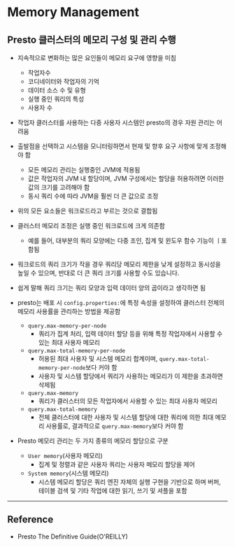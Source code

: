 # Memory Management

## Presto 클러스터의 메모리 구성 및 관리 수행
- 지속적으로 변화하는 많은 요인들이 메모리 요구에 영향을 미침
  - 작업자수
  - 코디네이터와 작업자의 기억
  - 데이터 소스 수 및 유형
  - 실행 중인 쿼리의 특성
  - 사용자 수
- 작업자 클러스터를 사용하는 다중 사용자 시스템인 presto의 경우 자원 관리는 어려움
- 출발점을 선택하고 시스템을 모니터링하면서 현재 및 향후 요구 사항에 맞게 조정해야 함
  - 모든 메모리 관리는 실행중인 JVM에 적용됨
  - 값은 작업자의 JVM 내 할당이며, JVM 구성에서는 할당을 허용하려면 이러한 값의 크기를 고려해야 함
  - 동시 쿼리 수에 따라 JVM을 훨씬 더 큰 값으로 조정
- 위의 모든 요소들은 워크로드라고 부르는 것으로 결합됨
- 클러스터 메모리 조정은 실행 중인 워크로드에 크게 의존함
  - 예를 들어, 대부분의 쿼리 모양에는 다중 조인, 집계 및 윈도우 함수 기능이 ㅣ포함됨
- 워크로드의 쿼리 크기가 작을 경우 쿼리당 메모리 제한을 낮게 설정하고 동시성을 높일 수 있으며, 반대로 더 큰 쿼리 크기를 사용할 수도 있습니다.
- 쉽게 말해 쿼리 크기는 쿼리 모양과 입력 데이터 양의 곱이라고 생각하면 됨
- presto는 배포 시 `config.properties:`에 특정 속성을 설정하여 클러스터 전체의 메모리 사용률을 관리하는 방법을 제공함

  - `query.max-memory-per-node`
    - 쿼리가 집계 처리, 입력 데이터 할당 등을 위해 특정 작업자에서 사용할 수 있는 최대 사용자 메모리   
  - `query.max-total-memory-per-node`
    - 허용된 최대 사용자 및 시스템 메모리 합계이며, `query.max-total-memory-per-node`보다 커야 함
    - 사용자 및 시스템 할당에서 쿼리가 사용하는 메모리가 이 제한을 초과하면 삭제됨
  - `query.max-memory`
    - 쿼리가 클러스터의 모든 작업자에서 사용할 수 있는 최대 사용자 메모리
  - `query.max-total-memory`
    - 전체 클러스터에 대한 사용자 및 시스템 할당에 대한 쿼리에 의한 최대 메모리 사용률로, 결과적으로 `query.max-memory`보다 커야 함 
   
- Presto 메모리 관리는 두 가지 종류의 메모리 할당으로 구분
  - `User memory`(사용자 메모리)
    - 집계 및 정렬과 같은 사용자 쿼리는 사용자 메모리 할당을 제어
  - `System memory`(시스템 메모리)
    - 시스템 메모리 할당은 쿼리 엔진 자체의 실행 구현을 기반으로 하며 버퍼, 테이블 검색 및 기타 작업에 대한 읽기, 쓰기 및 셔플을 포함
     
---

## Reference
- Presto The Definitive Guide(O'REILLY)
